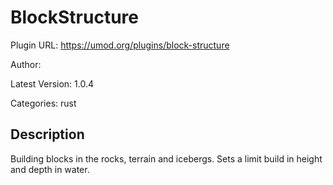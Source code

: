 # BlockStructure

Plugin URL: https://umod.org/plugins/block-structure

Author: 

Latest Version: 1.0.4

Categories: rust

## Description

Building blocks in the rocks, terrain and icebergs. Sets a limit build in height and depth in water.
